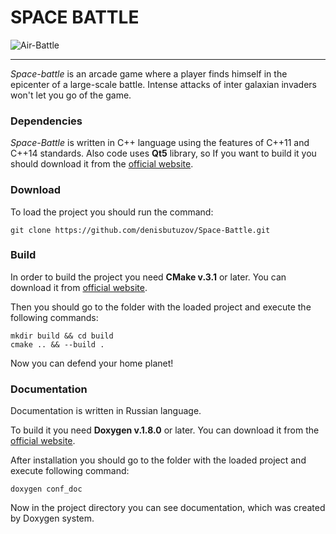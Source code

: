 # SPACE BATTLE
![Air-Battle](https://static.wixstatic.com/media/497e3a_37e647be1290423abde794f0c2c91bff~mv2.jpg/v1/fill/w_627,h_353/497e3a_37e647be1290423abde794f0c2c91bff~mv2.jpg)

***

*Space-battle* is an arcade game where a player finds himself in the epicenter of a large-scale battle. Intense attacks of inter galaxian invaders won't let you go of the game.

### Dependencies
*Space-Battle* is written in C++ language using the features of C++11 and C++14 standards. Also code uses **Qt5** library, so If you want to build it you should download it from the [official website](https://www.qt.io/download).
 
### Download
To load the project you should run the command:
```
git clone https://github.com/denisbutuzov/Space-Battle.git
```

### Build
In order to build the project you need **CMake v.3.1** or later. You can download it from [official website](https://cmake.org/).

Then you should go to the folder with the loaded project and execute the following commands:
```
mkdir build && cd build
cmake .. && --build .
```
Now you can defend your home planet!

### Documentation

Documentation is written in Russian language.

To build it you need **Doxygen v.1.8.0** or later. You can download it from the [official website](http://www.doxygen.nl/).

After installation you should go to the folder with the loaded project and execute following command:
```
doxygen conf_doc
```
Now in the project directory you can see documentation, which was created by Doxygen system. 







